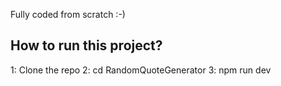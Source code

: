 Fully coded from scratch :-)
## How to run this project?
1: Clone the repo
2: cd RandomQuoteGenerator
3: npm run dev
